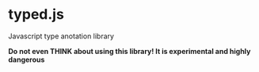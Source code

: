 typed.js
========

Javascript type anotation library

**Do not even THINK about using this library! It is experimental and highly
dangerous**
